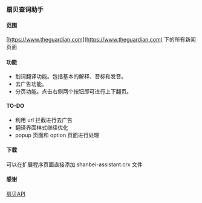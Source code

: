 ### 扇贝查词助手
#### 范围
[https://www.theguardian.com](https://www.theguardian.com) 下的所有新闻页面
#### 功能
- 划词翻译功能。包括基本的解释、音标和发音。
- 去广告功能。
- 分页功能。点击右侧两个按钮即可进行上下翻页。
#### TO-DO
- 利用 url 拦截进行去广告
- 翻译界面样式继续优化
- popup 页面和 option 页面进行处理
#### 下载
可以在扩展程序页面直接添加 shanbei-assistant.crx 文件
#### 感谢
[扇贝API](https://www.shanbay.com/developer/wiki/api_v1/)